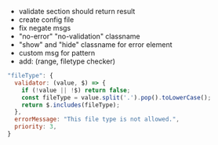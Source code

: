 - validate section should return result
- create config file
- fix negate msgs
- "no-error" "no-validation" classname
- "show" and "hide" classname for error element
- custom msg for pattern 
- add: (range, filetype checker)

```js
"fileType": {
  validator: (value, $) => {
    if (!value || !$) return false;
    const fileType = value.split('.').pop().toLowerCase();
    return $.includes(fileType);
  },
  errorMessage: "This file type is not allowed.",
  priority: 3,
}
```
